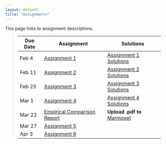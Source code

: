 ```yaml
---
layout: default
title: "Assignments"
---
```


This page links to assignment descriptions.

> Due Date |                Assignment                                | Solutions                                               |
> -------- | -------------------------------------------------------- | ------------------------------------------------------- |
> Feb 4    | [Assignment 1](../assign/assign01.html)                  | [Assignment 1 Solutions](../assign/sol/assign01sol.pdf) |
> Feb 11   | [Assignment 2](../assign/assign02.html)                  | [Assignment 2 Solutions](../assign/sol/assign02sol.pdf) |
> Feb 25   | [Assignment 3](../assign/assign03.html)                  | [Assignment 3 Solutions](../assign/sol/assign03sol.pdf) |
> Mar 1    | [Assignment 4](../assign/assign04.html)                  | [Assignment 4 Solutions](../assign/sol/assign04sol.pdf) |
> Mar 22   | [Empirical Comparison Report](../assign/emp_comp.html)   | **Upload .pdf to** [Marmoset](https://cs.ycp.edu/marmoset/login) |
> Mar 27   | [Assignment 5](../assign/assign05.html)                  |  |
> Apr 3    | [Assignment 6](../assign/assign06.html)                  |  |

<!--
> Feb 19   | [Assignment 3](../assign/assign03.html)                  |  |
> Feb 23   | [Assignment 4](../assign/assign04.html)                  |  |
> Mar 9    | [Empirical Comparison Report](../assign/emp_comp.html)   |  |
> Mar 21   | [Assignment 5](../assign/assign05.html)                  |  |
> Mar 28   | [Assignment 6](../assign/assign06.html)                  |  |
> Apr 4    | [Assignment 7](../assign/assign07.html)                  |  |
> Apr 18   | [Assignment 8](../assign/assign08.html)                  |  |
> Apr 25   | [Assignment 9](../assign/assign09.html)                  |  |
> May 7,9  | [Final Project](../assign/finalproj.html)                |  |
-->